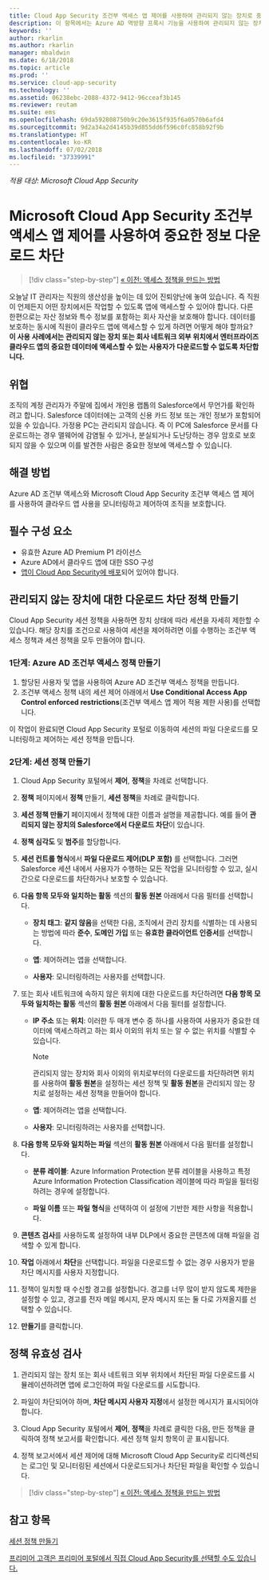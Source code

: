 ```yaml
---
title: Cloud App Security 조건부 액세스 앱 제어를 사용하여 관리되지 않는 장치로 중요한 데이터 다운로드를 차단하는 방법 | Microsoft Docs
description: 이 항목에서는 Azure AD 역방향 프록시 기능을 사용하여 관리되지 않는 장치에서 중요한 데이터를 다운로드하지 못하도록 하여 조직을 보호하는 시나리오를 설명합니다.
keywords: ''
author: rkarlin
ms.author: rkarlin
manager: mbaldwin
ms.date: 6/18/2018
ms.topic: article
ms.prod: ''
ms.service: cloud-app-security
ms.technology: ''
ms.assetid: 06238ebc-2088-4372-9412-96cceaf3b145
ms.reviewer: reutam
ms.suite: ems
ms.openlocfilehash: 69da592808750b9c20e3615f935f6a0570b6afd4
ms.sourcegitcommit: 9d2a34a2d4145b39d855dd6f596c0fc858b92f9b
ms.translationtype: HT
ms.contentlocale: ko-KR
ms.lasthandoff: 07/02/2018
ms.locfileid: "37339991"
---
```

*적용 대상: Microsoft Cloud App Security*



# <a name="blocking-downloads-of-sensitive-information-using-microsoft-cloud-app-security-conditional-access-app-control"></a>Microsoft Cloud App Security 조건부 액세스 앱 제어를 사용하여 중요한 정보 다운로드 차단

>[!div class="step-by-step"]
[« 이전: 액세스 정책을 만드는 방법](access-policy-aad.md)

오늘날 IT 관리자는 직원의 생산성을 높이는 데 있어 진퇴양난에 놓여 있습니다. 즉 직원이 언제든지 어떤 장치에서든 작업할 수 있도록 앱에 액세스할 수 있어야 합니다. 다른 한편으로는 자산 정보와 특수 정보를 포함하는 회사 자산을 보호해야 합니다. 데이터를 보호하는 동시에 직원이 클라우드 앱에 액세스할 수 있게 하려면 어떻게 해야 할까요? **이 사용 사례에서는 관리되지 않는 장치 또는 회사 네트워크 외부 위치에서 엔터프라이즈 클라우드 앱의 중요한 데이터에 액세스할 수 있는 사용자가 다운로드할 수 없도록 차단합니다.**


## <a name="the-threat"></a>위협
조직의 계정 관리자가 주말에 집에서 개인용 랩톱의 Salesforce에서 무언가를 확인하려고 합니다. Salesforce 데이터에는 고객의 신용 카드 정보 또는 개인 정보가 포함되어 있을 수 있습니다. 가정용 PC는 관리되지 않습니다. 즉 이 PC에 Salesforce 문서를 다운로드하는 경우 맬웨어에 감염될 수 있거나, 분실되거나 도난당하는 경우 암호로 보호되지 않을 수 있으며 이를 발견한 사람은 중요한 정보에 액세스할 수 있습니다. 

## <a name="the-solution"></a>해결 방법
Azure AD 조건부 액세스와 Microsoft Cloud App Security 조건부 액세스 앱 제어를 사용하여 클라우드 앱 사용을 모니터링하고 제어하여 조직을 보호합니다.  

## <a name="prerequisites"></a>필수 구성 요소

- 유효한 Azure AD Premium P1 라이선스
- Azure AD에서 클라우드 앱에 대한 SSO 구성  
- [앱이 Cloud App Security에 배포](proxy-deployment-aad.md)되어 있어야 합니다.

## <a name="create-a-block-download-policy-for-unmanaged-devices"></a>관리되지 않는 장치에 대한 다운로드 차단 정책 만들기  

Cloud App Security 세션 정책을 사용하면 장치 상태에 따라 세션을 자세히 제한할 수 있습니다. 해당 장치를 조건으로 사용하여 세션을 제어하려면 이를 수행하는 조건부 액세스 정책과 세션 정책을 모두 만들어야 합니다.  

### <a name="step-1-create-an-azure-ad-conditional-access-policy"></a>1단계: Azure AD 조건부 액세스 정책 만들기

1. 할당된 사용자 및 앱을 사용하여 Azure AD 조건부 액세스 정책을 만듭니다.
2. 조건부 액세스 정책 내의 세션 제어 아래에서 **Use Conditional Access App Control enforced restrictions**(조건부 액세스 앱 제어 적용 제한 사용)를 선택합니다.   

이 작업이 완료되면 Cloud App Security 포털로 이동하여 세션의 파일 다운로드를 모니터링하고 제어하는 세션 정책을 만듭니다.

### <a name="step-2-create-a-session-policy"></a>2단계: 세션 정책 만들기

1. Cloud App Security 포털에서 **제어**, **정책**을 차례로 선택합니다. 

2. **정책** 페이지에서 **정책** 만들기, **세션 정책**을 차례로 클릭합니다.
 
3. **세션 정책 만들기** 페이지에서 정책에 대한 이름과 설명을 제공합니다. 예를 들어 **관리되지 않는 장치의 Salesforce에서 다운로드 차단**이 있습니다.

4. **정책 심각도** 및 **범주**를 할당합니다.

5. **세션 컨트롤 형식**에서 **파일 다운로드 제어(DLP 포함)** 를 선택합니다. 그러면 Salesforce 세션 내에서 사용자가 수행하는 모든 작업을 모니터링할 수 있고, 실시간으로 다운로드를 차단하거나 보호할 수 있습니다.

6. **다음 항목 모두와 일치하는 활동** 섹션의 **활동 원본** 아래에서 다음 필터를 선택합니다. 
    
   - **장치 태그**: **같지 않음**을 선택한 다음, 조직에서 관리 장치를 식별하는 데 사용되는 방법에 따라 **준수**, **도메인 가입** 또는 **유효한 클라이언트 인증서**를 선택합니다. 
    
   - **앱**: 제어하려는 앱을 선택합니다.  

   - **사용자**: 모니터링하려는 사용자를 선택합니다.  
    
7. 또는 회사 네트워크에 속하지 않은 위치에 대한 다운로드를 차단하려면 **다음 항목 모두와 일치하는 활동** 섹션의 **활동 원본** 아래에서 다음 필터를 설정합니다. 

   - **IP 주소** 또는 **위치**: 이러한 두 매개 변수 중 하나를 사용하여 사용자가 중요한 데이터에 액세스하려고 하는 회사 이외의 위치 또는 알 수 없는 위치를 식별할 수 있습니다.

     > [!NOTE]
     > 관리되지 않는 장치와 회사 이외의 위치로부터의 다운로드를 차단하려면 위치를 사용하여 **활동 원본**을 설정하는 세션 정책 및 **활동 원본**을 관리되지 않는 장치로 설정하는 세션 정책을 만들어야 합니다.
 
   - **앱**: 제어하려는 앱을 선택합니다.    
   
   - **사용자**: 모니터링하려는 사용자를 선택합니다.  

8. **다음 항목 모두와 일치하는 파일** 섹션의 **활동 원본** 아래에서 다음 필터를 설정합니다. 
   
   - **분류 레이블**: Azure Information Protection 분류 레이블을 사용하고 특정 Azure Information Protection Classification 레이블에 따라 파일을 필터링하려는 경우에 설정합니다.
   
   - **파일 이름** 또는 **파일 형식**을 선택하여 이 설정에 기반한 제한 사항을 적용합니다.
9. **콘텐츠 검사**를 사용하도록 설정하여 내부 DLP에서 중요한 콘텐츠에 대해 파일을 검색할 수 있게 합니다. 

10. **작업** 아래에서 **차단**을 선택합니다. 파일을 다운로드할 수 없는 경우 사용자가 받을 차단 메시지를 사용자 지정합니다.  

11. 정책이 일치할 때 수신할 경고를 설정합니다. 경고를 너무 많이 받지 않도록 제한을 설정할 수 있고, 경고를 전자 메일 메시지, 문자 메시지 또는 둘 다로 가져올지를 선택할 수 있습니다.

12. **만들기**를 클릭합니다.  
 

## <a name="validate-your-policy"></a>정책 유효성 검사 

1. 관리되지 않는 장치 또는 회사 네트워크 외부 위치에서 차단된 파일 다운로드를 시뮬레이션하려면 앱에 로그인하여 파일 다운로드를 시도합니다. 

2. 파일이 차단되어야 하며, **차단 메시지 사용자 지정**에서 설정한 메시지가 표시되어야 합니다. 

3. Cloud App Security 포털에서 **제어**, **정책**을 차례로 클릭한 다음, 만든 정책을 클릭하여 정책 보고서를 확인합니다. 세션 정책 일치 항목이 곧 표시됩니다. 

4. 정책 보고서에서 세션 제어에 대해 Microsoft Cloud App Security로 리디렉션되는 로그인 및 모니터링된 세션에서 다운로드되거나 차단된 파일을 확인할 수 있습니다.


>[!div class="step-by-step"]
[« 이전: 액세스 정책을 만드는 방법](access-policy-aad.md)



## <a name="see-also"></a>참고 항목  
[세션 정책 만들기](session-policy-aad.md)   

[프리미어 고객은 프리미어 포털에서 직접 Cloud App Security를 선택할 수도 있습니다.](https://premier.microsoft.com/)  
  
  
